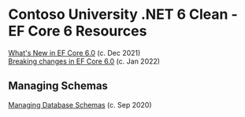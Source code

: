 # Contoso University .NET 6 Clean - EF Core 6 Resources

[What's New in EF Core 6.0](https://docs.microsoft.com/en-us/ef/core/what-is-new/ef-core-6.0/whatsnew)
(c. Dec 2021)<br/>
[Breaking changes in EF Core 6.0](https://docs.microsoft.com/en-us/ef/core/what-is-new/ef-core-6.0/breaking-changes)
(c. Jan 2022)<br/>

## Managing Schemas

[Managing Database Schemas](https://docs.microsoft.com/en-us/ef/core/managing-schemas/)
(c. Sep 2020)<br/>
